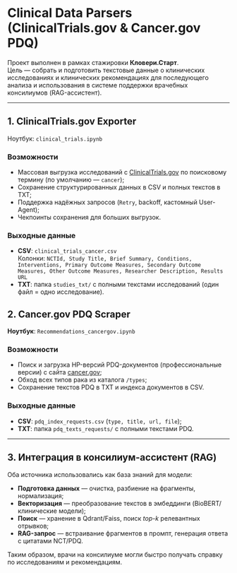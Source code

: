 # Clinical Data Parsers (ClinicalTrials.gov & Cancer.gov PDQ)

Проект выполнен в рамках стажировки **Кловери.Старт**.  
Цель — собрать и подготовить текстовые данные о клинических исследованиях и клинических рекомендациях для последующего анализа и использования в системе поддержки врачебных консилиумов (RAG-ассистент).

---

## 1. ClinicalTrials.gov Exporter

Ноутбук: `clinical_trials.ipynb`

### Возможности
- Массовая выгрузка исследований с [ClinicalTrials.gov](https://clinicaltrials.gov/) по поисковому термину (по умолчанию — `cancer`);
- Сохранение структурированных данных в CSV и полных текстов в TXT;
- Поддержка надёжных запросов (`Retry`, backoff, кастомный User-Agent);
- Чекпоинты сохранения для больших выгрузок.

### Выходные данные
- **CSV**: `clinical_trials_cancer.csv`  
  Колонки: `NCTId, Study Title, Brief Summary, Conditions, Interventions, Primary Outcome Measures, Secondary Outcome Measures, Other Outcome Measures, Researcher Description, Results URL`
- **TXT**: папка `studies_txt/` с полными текстами исследований (один файл = одно исследование).

## 2. Cancer.gov PDQ Scraper

**Ноутбук**: `Recommendations_cancergov.ipynb`

### Возможности
- Поиск и загрузка HP-версий PDQ-документов (профессиональные версии) с сайта [cancer.gov](https://www.cancer.gov);  
- Обход всех типов рака из каталога `/types`;  
- Сохранение текстов PDQ в TXT и индекса документов в CSV.  

### Выходные данные
- **CSV**: `pdq_index_requests.csv` (`type, title, url, file`);  
- **TXT**: папка `pdq_texts_requests/` с полными текстами PDQ.  

---

## 3. Интеграция в консилиум-ассистент (RAG)

Оба источника использовались как база знаний для модели:

- **Подготовка данных** — очистка, разбиение на фрагменты, нормализация;  
- **Векторизация** — преобразование текстов в эмбеддинги (BioBERT/клинические модели);  
- **Поиск** — хранение в Qdrant/Faiss, поиск *top-k* релевантных отрывков;  
- **RAG-запрос** — встраивание фрагментов в промпт, генерация ответа с цитатами NCT/PDQ.  

Таким образом, врачи на консилиуме могли быстро получать справку по исследованиям и рекомендациям.